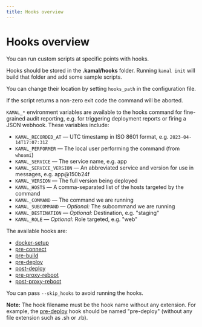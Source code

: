 ```yaml
---
title: Hooks overview
---
```


# Hooks overview

You can run custom scripts at specific points with hooks.

Hooks should be stored in the **.kamal/hooks** folder. Running `kamal init` will build that folder and add some sample scripts.

You can change their location by setting `hooks_path` in the configuration file.

If the script returns a non-zero exit code the command will be aborted.

`KAMAL_*` environment variables are available to the hooks command for fine-grained audit reporting, e.g. for triggering deployment reports or firing a JSON webhook. These variables include:

- `KAMAL_RECORDED_AT` — UTC timestamp in ISO 8601 format, e.g. `2023-04-14T17:07:31Z`
- `KAMAL_PERFORMER` — The local user performing the command (from `whoami`)
- `KAMAL_SERVICE` — The service name, e.g. app
- `KAMAL_SERVICE_VERSION` — An abbreviated service and version for use in messages, e.g. app@150b24f
- `KAMAL_VERSION` — The full version being deployed
- `KAMAL_HOSTS` — A comma-separated list of the hosts targeted by the command
- `KAMAL_COMMAND` — The command we are running
- `KAMAL_SUBCOMMAND` — *Optional:* The subcommand we are running
- `KAMAL_DESTINATION` — *Optional:* Destination, e.g. "staging"
- `KAMAL_ROLE` — *Optional:* Role targeted, e.g. "web"

The available hooks are:

- [docker-setup](../docker-setup)
- [pre-connect](../pre-connect)
- [pre-build](../pre-build)
- [pre-deploy](../pre-deploy)
- [post-deploy](../post-deploy)
- [pre-proxy-reboot](../pre-proxy-reboot)
- [post-proxy-reboot](../post-proxy-reboot)

You can pass `--skip_hooks` to avoid running the hooks.

**Note:** The hook filename must be the hook name without any extension. For example, the [pre-deploy](../pre-deploy) hook should be named "pre-deploy" (without any file extension such as .sh or .rb).
